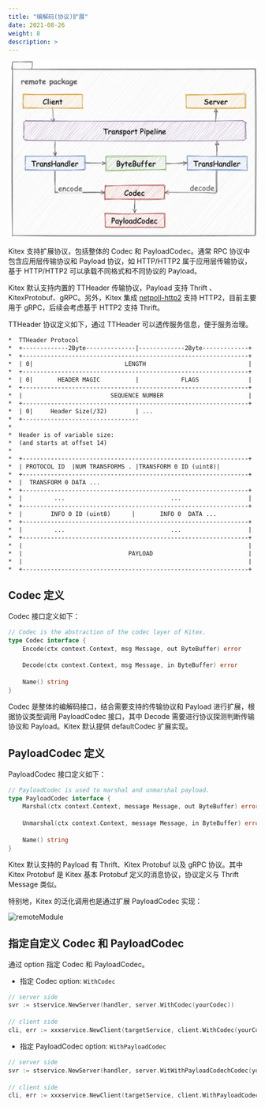 ```yaml
---
title: "编解码(协议)扩展"
date: 2021-08-26
weight: 8
description: >
---
```


![remote_module](/img/docs/remote_module.png)

Kitex 支持扩展协议，包括整体的 Codec 和 PayloadCodec。通常 RPC 协议中包含应用层传输协议和 Payload 协议，如 HTTP/HTTP2 属于应用层传输协议，基于 HTTP/HTTP2 可以承载不同格式和不同协议的 Payload。

Kitex 默认支持内置的 TTHeader 传输协议，Payload 支持 Thrift 、KitexProtobuf、gRPC。另外，Kitex 集成 [netpoll-http2](https://github.com/cloudwego/netpoll-http2) 支持 HTTP2，目前主要用于 gRPC，后续会考虑基于 HTTP2 支持 Thrift。

TTHeader 协议定义如下，通过 TTHeader 可以透传服务信息，便于服务治理。

```
*  TTHeader Protocol
*  +-------------2Byte--------------|-------------2Byte-------------+
*  +----------------------------------------------------------------+
*  | 0|                          LENGTH                             |
*  +----------------------------------------------------------------+
*  | 0|       HEADER MAGIC          |            FLAGS              |
*  +----------------------------------------------------------------+
*  |                         SEQUENCE NUMBER                        |
*  +----------------------------------------------------------------+
*  | 0|     Header Size(/32)        | ...
*  +---------------------------------
*
*  Header is of variable size:
*  (and starts at offset 14)
*
*  +----------------------------------------------------------------+
*  | PROTOCOL ID  |NUM TRANSFORMS . |TRANSFORM 0 ID (uint8)|
*  +----------------------------------------------------------------+
*  |  TRANSFORM 0 DATA ...
*  +----------------------------------------------------------------+
*  |         ...                              ...                   |
*  +----------------------------------------------------------------+
*  |        INFO 0 ID (uint8)      |       INFO 0  DATA ...
*  +----------------------------------------------------------------+
*  |         ...                              ...                   |
*  +----------------------------------------------------------------+
*  |                                                                |
*  |                              PAYLOAD                           |
*  |                                                                |
*  +----------------------------------------------------------------+
```

## Codec 定义

Codec 接口定义如下：

```go
// Codec is the abstraction of the codec layer of Kitex.
type Codec interface {
	Encode(ctx context.Context, msg Message, out ByteBuffer) error

	Decode(ctx context.Context, msg Message, in ByteBuffer) error

	Name() string
}
```

Codec 是整体的编解码接口，结合需要支持的传输协议和 Payload 进行扩展，根据协议类型调用 PayloadCodec 接口，其中 Decode 需要进行协议探测判断传输协议和 Payload。Kitex 默认提供 defaultCodec 扩展实现。

## PayloadCodec 定义

PayloadCodec 接口定义如下：

```go
// PayloadCodec is used to marshal and unmarshal payload.
type PayloadCodec interface {
	Marshal(ctx context.Context, message Message, out ByteBuffer) error

	Unmarshal(ctx context.Context, message Message, in ByteBuffer) error

	Name() string
}
```

Kitex 默认支持的 Payload 有 Thrift、Kitex Protobuf 以及 gRPC 协议。其中 Kitex Protobuf 是 Kitex 基本 Protobuf 定义的消息协议，协议定义与 Thrift Message 类似。

特别地，Kitex 的泛化调用也是通过扩展 PayloadCodec 实现：

![remoteModule](../../images/generic_codec_extension.png)

## 指定自定义 Codec 和 PayloadCodec

通过 option 指定 Codec 和 PayloadCodec。

- 指定 Codec
  option: `WithCodec`

```go
// server side
svr := stservice.NewServer(handler, server.WithCodec(yourCodec))

// client side
cli, err := xxxservice.NewClient(targetService, client.WithCodec(yourCodec))

```

- 指定 PayloadCodec
  option: `WithPayloadCodec`

```go
// server side
svr := stservice.NewServer(handler, server.WitWithPayloadCodechCodec(yourPayloadCodec))

// client side
cli, err := xxxservice.NewClient(targetService, client.WithPayloadCodec(yourPayloadCodec))
```